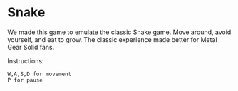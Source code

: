 # Snake

We made this game to emulate the classic Snake game. Move around, avoid yourself, and eat to grow.
The classic experience made better for Metal Gear Solid fans.

Instructions: 
	
	W,A,S,D for movement
	P for pause
	
